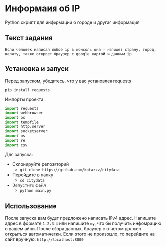 # Информаия об IP

Python скрипт для информации о городе и другая информация

## Текст задания

```plaintext
Если человек написал любое ip в консоль она - напишет страну, город, валюту, также откроет браузер с google картой и данным ip
```

## Установка и запуск

Перед запуском, убедитесь, что у вас установлен requests

```plaintext
pip install requests
```

Импорты проекта:

```py
import requests
import webbrowser
import os
import tempfile
import http.server
import socketserver
import os
import re
import csv
```

Для запуска:

- Склонируйте репозиторий
  - `git clone https://github.com/kotazzz/citydata`
- Перейдите в папку
  - `cd citydata`
- Запустите файл
  - `python main.py`

## Использование

После запуска вам будет предложено написать IPv4 адрес. Напишите адрес в формате `1.2.3.4` или напишите `my`, что бы получить инфомрацию о вашем айпи. После сбора данных, браузер с отчетом должен открыться автоматически. Если этого не произошло, то перейдите на сайт вручную: `http://localhost:8000`
